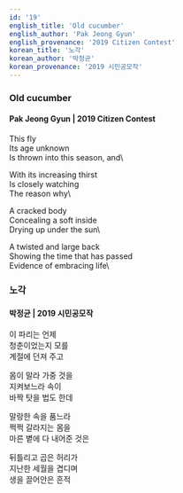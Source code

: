```yaml
---
id: '19'
english_title: 'Old cucumber'
english_author: 'Pak Jeong Gyun'
english_provenance: '2019 Citizen Contest'
korean_title: '노각'
korean_author: '박정균'
korean_provenance: '2019 시민공모작'
---
```



### Old cucumber
#### Pak Jeong Gyun | 2019 Citizen Contest

This fly\
Its age unknown\
Is thrown into this season, and\

With its increasing thirst\
Is closely watching\
The reason why\

A cracked body\
Concealing a soft inside\
Drying up under the sun\

A twisted and large back\
Showing the time that has passed\
Evidence of embracing life\

### 노각
#### 박정균 | 2019 시민공모작

이 파리는 언제\
청춘이었는지 모를\
계절에 던져 주고

몸이 말라 가중 것을\
지켜보느라 속이\
바짝 탓을 법도 한데

말랑한 속을 품느라\
쩍쩍 갈라지는 몸을\
마른 볕에 다 내어준 것은

뒤틀리고 곱은 허리가\
지난한 세월을 겹디며\
생을 끌어안은 흔적
